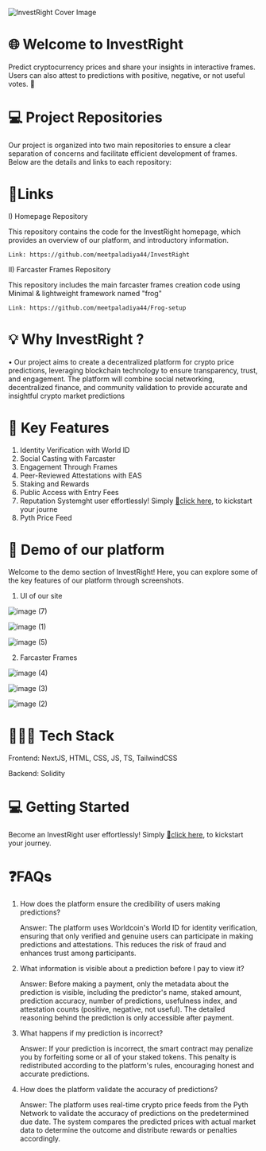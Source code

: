![InvestRight Cover Image](https://github.com/user-attachments/assets/98709505-089e-4d2e-a370-d3c5233f14fd)

# 🌐 Welcome to InvestRight 
Predict cryptocurrency prices and share your insights in interactive frames. Users can also attest to predictions with positive, negative, or not useful votes. 🚀

# 💻 Project Repositories
Our project is organized into two main repositories to ensure a clear separation of concerns and facilitate efficient development of frames. Below are the details and links to each repository:

# 🔗Links
I) Homepage Repository

This repository contains the code for the InvestRight homepage, which provides an overview of our platform, and introductory information.

    Link: https://github.com/meetpaladiya44/InvestRight

II) Farcaster Frames Repository

This repository includes the main farcaster frames creation code using Minimal & lightweight framework named "frog" 

    Link: https://github.com/meetpaladiya44/Frog-setup

# 💡 Why InvestRight ?
• Our project aims to create a decentralized platform for crypto price predictions, leveraging blockchain technology to ensure transparency, trust, and engagement. The platform will combine social networking, decentralized finance, and community validation to provide accurate and insightful crypto market predictions

# 🌱 Key Features

1. Identity Verification with World ID
2. Social Casting with Farcaster
3. Engagement Through Frames
4. Peer-Reviewed Attestations with EAS
5. Staking and Rewards
6. Public Access with Entry Fees
7. Reputation Systemght user effortlessly! Simply  [🔗click here](https://invest-right.vercel.app/), to kickstart your journe
8. Pyth Price Feed

# 🔮 Demo of our platform
Welcome to the demo section of InvestRight! Here, you can explore some of the key features of our platform through screenshots.

1) UI of our site


![image (7)](https://github.com/user-attachments/assets/b4d2f852-2301-41a2-8344-b231231f1a2a)

![image (1)](https://github.com/user-attachments/assets/d875a8c8-7d29-499d-a2ca-ff929d877e47)

![image (5)](https://github.com/user-attachments/assets/88b18b72-e94f-471b-9a3d-2cdd6aeac05c)

2) Farcaster Frames

![image (4)](https://github.com/user-attachments/assets/b9512979-5c9d-484c-94ae-8a79d0fa0038)

![image (3)](https://github.com/user-attachments/assets/308aa40f-31d9-454e-87df-bf52439abc56)

![image (2)](https://github.com/user-attachments/assets/7b518855-b0cd-43c7-8570-62f2380b36f0)

# 👨🏻‍💻 Tech Stack

Frontend: NextJS, HTML, CSS, JS, TS, TailwindCSS

Backend: Solidity

# 💻 Getting Started

Become an InvestRight user effortlessly! Simply  [🔗click here](https://invest-right.vercel.app/), to kickstart your journey.

# ❓FAQs

1. How does the platform ensure the credibility of users making predictions?

    Answer: The platform uses Worldcoin's World ID for identity verification, ensuring that only verified and genuine users can participate in making predictions and attestations. This reduces the risk of fraud and enhances trust among participants.

2. What information is visible about a prediction before I pay to view it?

    Answer: Before making a payment, only the metadata about the prediction is visible, including the predictor's name, staked amount, prediction accuracy, number of predictions, usefulness index, and attestation counts (positive, negative, not useful). The detailed reasoning behind the prediction is only accessible after payment.

3. What happens if my prediction is incorrect?

    Answer: If your prediction is incorrect, the smart contract may penalize you by forfeiting some or all of your staked tokens. This penalty is redistributed according to the platform's rules, encouraging honest and accurate predictions.

4. How does the platform validate the accuracy of predictions?

    Answer: The platform uses real-time crypto price feeds from the Pyth Network to validate the accuracy of predictions on the predetermined due date. The system compares the predicted prices with actual market data to determine the outcome and distribute rewards or penalties accordingly.